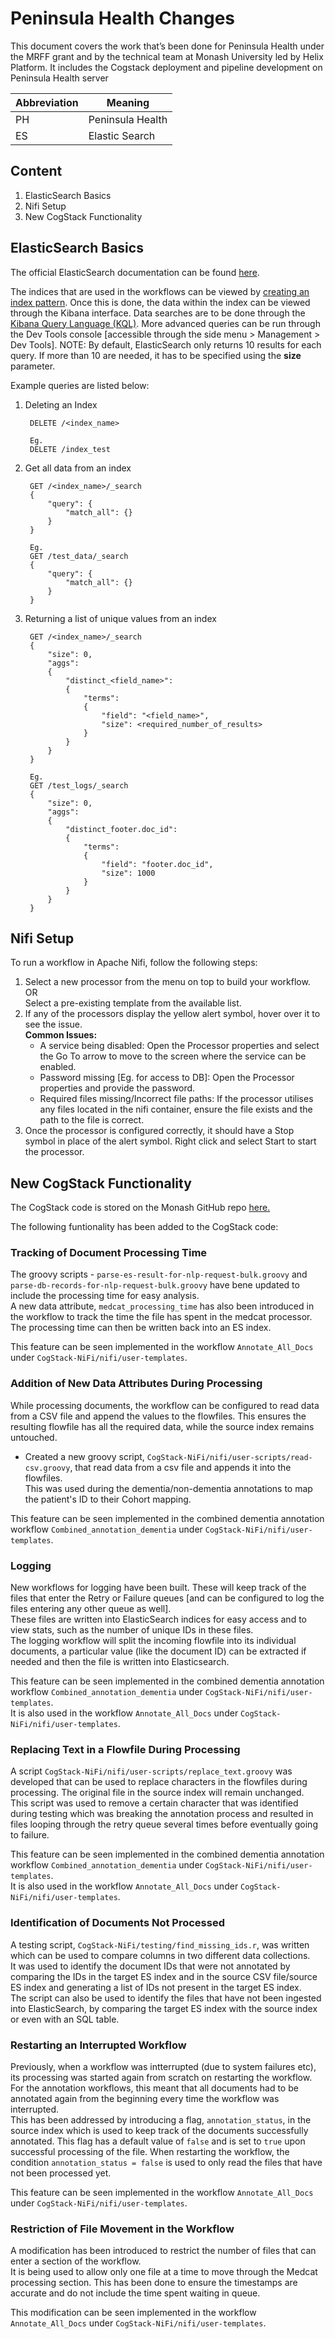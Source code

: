 # Peninsula Health Changes
This document covers the work that’s been done for Peninsula Health under the MRFF grant and by the technical team at Monash University led by Helix Platform. It includes the Cogstack deployment and pipeline development on Peninsula Health server 

| Abbreviation | Meaning |
| ---- | ----|
| PH | Peninsula Health      |
| ES | Elastic Search        |

## Content

1.	ElasticSearch Basics
2.	Nifi Setup
3.	New CogStack Functionality

## ElasticSearch Basics

The official ElasticSearch documentation can be found [here](https://www.elastic.co/guide/en/elasticsearch/reference/master/index.html).

The indices that are used in the workflows can be viewed by [creating an index pattern](https://www.elastic.co/guide/en/kibana/7.17/index-patterns.html).  Once this is done, the data within the index can be viewed through the Kibana interface. 
Data searches are to be done through the [Kibana Query Language (KQL)](https://www.elastic.co/guide/en/kibana/current/kuery-query.html).
More advanced queries can be run through the Dev Tools console [accessible through the side menu > Management > Dev Tools]. 
NOTE: By default, ElasticSearch only returns 10 results for each query. If more than 10 are needed, it has to be specified using the **size** parameter. 

Example queries are listed below:
1. Deleting an Index

        DELETE /<index_name>

        Eg. 
        DELETE /index_test

2. Get all data from an index

        GET /<index_name>/_search
        {
            "query": {
                "match_all": {}
            }
        }

        Eg. 
        GET /test_data/_search
        {
            "query": {
                "match_all": {}
            }
        }

3. Returning a list of unique values from an index

        GET /<index_name>/_search
        {
            "size": 0,
            "aggs":
            {
                "distinct_<field_name>":
                {
                    "terms":
                    {
                        "field": "<field_name>",
                        "size": <required_number_of_results>
                    }
                }
            }
        }

        Eg. 
        GET /test_logs/_search
        {
            "size": 0,
            "aggs":
            {
                "distinct_footer.doc_id":
                {
                    "terms":
                    {
                        "field": "footer.doc_id",
                        "size": 1000
                    }
                }
            }
        }

## Nifi Setup
To run a workflow in Apache Nifi, follow the following steps: 
1. Select a new processor from the menu on top to build your workflow.  
OR  
Select a pre-existing template from the available list. 
2. If any of the processors display the yellow alert symbol, hover over it to see the issue.  
**Common Issues:**  
    *  A service being disabled: Open the Processor properties and select the Go To arrow to move to the screen where the service can be enabled.  
    * Password missing [Eg. for access to DB]: Open the Processor properties and provide the password.  
    * Required files missing/Incorrect file paths: If the processor utilises any files located in the nifi container, ensure the file exists and the path to the file is correct. 
3. Once the processor is configured correctly, it should have a Stop symbol in place of the alert symbol. Right click and select Start to start the processor. 

## New CogStack Functionality
The CogStack code is stored on the Monash GitHub repo [here.](https://github.com/Monash-Cogstack/CogStack-NiFi)

The following funtionality has been added to the CogStack code:   

### Tracking of Document Processing Time
The groovy scripts -  `parse-es-result-for-nlp-request-bulk.groovy` and `parse-db-records-for-nlp-request-bulk.groovy` have bene updated to include the processing time for easy analysis.  
A new data attribute, `medcat_processing_time` has also been introduced in the workflow to track the time the file has spent in the medcat processor. The processing time can then be written back into an ES index.  

This feature can be seen implemented in the workflow `Annotate_All_Docs` under `CogStack-NiFi/nifi/user-templates`.

### Addition of New Data Attributes During Processing
While processing documents, the workflow can be configured to read data from a CSV file and append the values to the flowfiles. This ensures the resulting flowfile has all the required data, while the source index remains untouched.   
* Created a new groovy script, `CogStack-NiFi/nifi/user-scripts/read-csv.groovy`, that read data from a csv file and appends it into the flowfiles.  
This was used during the dementia/non-dementia annotations to map the patient's ID to their Cohort mapping.  

This feature can be seen implemented in the combined dementia annotation workflow `Combined_annotation_dementia` under `CogStack-NiFi/nifi/user-templates`.

### Logging
New workflows for logging have been built. These will keep track of the files that enter the Retry or Failure queues [and can be configured to log the files entering any other queue as well].  
These files are written into ElasticSearch indices for easy access and to view stats, such as the number of unique IDs in these files.  
The logging workflow will split the incoming flowfile into its individual documents, a particular value (like the document ID) can be extracted if needed and then the file is written into Elasticsearch.

This feature can be seen implemented in the combined dementia annotation workflow `Combined_annotation_dementia` under `CogStack-NiFi/nifi/user-templates`.  
It is also used in the workflow `Annotate_All_Docs` under `CogStack-NiFi/nifi/user-templates`.

### Replacing Text in a Flowfile During Processing
A script `CogStack-NiFi/nifi/user-scripts/replace_text.groovy` was developed that can be used to replace characters in the flowfiles during processing. The original file in the source index will remain unchanged.  
This script was used to remove a certain character that was identified during testing which was breaking the annotation process and resulted in files looping through the retry queue several times before eventually going to failure.  

This feature can be seen implemented in the combined dementia annotation workflow `Combined_annotation_dementia` under `CogStack-NiFi/nifi/user-templates`.  
It is also used in the workflow `Annotate_All_Docs` under `CogStack-NiFi/nifi/user-templates`.

### Identification of Documents Not Processed
A testing script, `CogStack-NiFi/testing/find_missing_ids.r`, was written which can be used to compare columns in two different data collections.  
It was used to identify the document IDs that were not annotated by comparing the IDs in the target ES index and in the source CSV file/source ES index and generating a list of IDs not present in the target ES index.  
The script can also be used to identify the files that have not been ingested into ElasticSearch, by comparing the target ES index with the source index or even with an SQL table. 

### Restarting an Interrupted Workflow 
Previously, when a workflow was intterrupted (due to system failures etc), its processing was started again from scratch on restarting the workflow. For the annotation workflows, this meant that all documents had to be annotated again from the beginning every time the workflow was interrupted.  
This has been addressed by introducing a flag, `annotation_status`, in the source index which is used to keep track of the documents successfully annotated. This flag has a default value of `false` and is set to `true` upon successful processing of the file. When restarting the workflow, the condition `annotation_status = false` is used to only read the files that have not been processed yet.  

This feature can be seen implemented in the workflow `Annotate_All_Docs` under `CogStack-NiFi/nifi/user-templates`.

### Restriction of File Movement in the Workflow
A modification has been introduced to restrict the number of files that can enter a section of the workflow.  
It is being used to allow only one file at a time to move through the Medcat processing section. This has been done to ensure the timestamps are accurate and do not include the time spent waiting in queue. 

This modification can be seen implemented in the workflow `Annotate_All_Docs` under `CogStack-NiFi/nifi/user-templates`.
 



